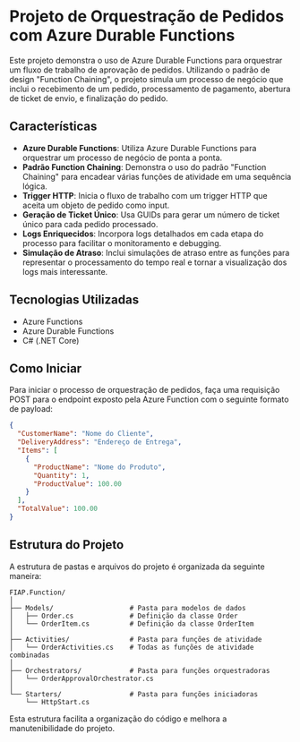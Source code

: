 # Projeto de Orquestração de Pedidos com Azure Durable Functions

Este projeto demonstra o uso de Azure Durable Functions para orquestrar um fluxo de trabalho de aprovação de pedidos. Utilizando o padrão de design "Function Chaining", o projeto simula um processo de negócio que inclui o recebimento de um pedido, processamento de pagamento, abertura de ticket de envio, e finalização do pedido.

## Características

- **Azure Durable Functions**: Utiliza Azure Durable Functions para orquestrar um processo de negócio de ponta a ponta.
- **Padrão Function Chaining**: Demonstra o uso do padrão "Function Chaining" para encadear várias funções de atividade em uma sequência lógica.
- **Trigger HTTP**: Inicia o fluxo de trabalho com um trigger HTTP que aceita um objeto de pedido como input.
- **Geração de Ticket Único**: Usa GUIDs para gerar um número de ticket único para cada pedido processado.
- **Logs Enriquecidos**: Incorpora logs detalhados em cada etapa do processo para facilitar o monitoramento e debugging.
- **Simulação de Atraso**: Inclui simulações de atraso entre as funções para representar o processamento do tempo real e tornar a visualização dos logs mais interessante.

## Tecnologias Utilizadas

- Azure Functions
- Azure Durable Functions
- C# (.NET Core)

## Como Iniciar

Para iniciar o processo de orquestração de pedidos, faça uma requisição POST para o endpoint exposto pela Azure Function com o seguinte formato de payload:

```json
{
  "CustomerName": "Nome do Cliente",
  "DeliveryAddress": "Endereço de Entrega",
  "Items": [
    {
      "ProductName": "Nome do Produto",
      "Quantity": 1,
      "ProductValue": 100.00
    }
  ],
  "TotalValue": 100.00
}
```

## Estrutura do Projeto

A estrutura de pastas e arquivos do projeto é organizada da seguinte maneira:

```
FIAP.Function/
│
├── Models/                   # Pasta para modelos de dados
│   ├── Order.cs              # Definição da classe Order
│   └── OrderItem.cs          # Definição da classe OrderItem
│
├── Activities/               # Pasta para funções de atividade
│   └── OrderActivities.cs    # Todas as funções de atividade combinadas
│
├── Orchestrators/            # Pasta para funções orquestradoras
│   └── OrderApprovalOrchestrator.cs
│
└── Starters/                 # Pasta para funções iniciadoras
    └── HttpStart.cs

```

Esta estrutura facilita a organização do código e melhora a manutenibilidade do projeto.
